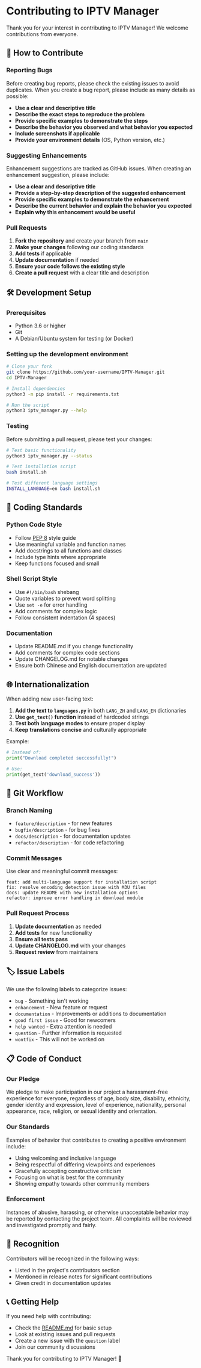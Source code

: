 # Contributing to IPTV Manager

Thank you for your interest in contributing to IPTV Manager! We welcome contributions from everyone.

## 🤝 How to Contribute

### Reporting Bugs

Before creating bug reports, please check the existing issues to avoid duplicates. When you create a bug report, please include as many details as possible:

- **Use a clear and descriptive title**
- **Describe the exact steps to reproduce the problem**
- **Provide specific examples to demonstrate the steps**
- **Describe the behavior you observed and what behavior you expected**
- **Include screenshots if applicable**
- **Provide your environment details** (OS, Python version, etc.)

### Suggesting Enhancements

Enhancement suggestions are tracked as GitHub issues. When creating an enhancement suggestion, please include:

- **Use a clear and descriptive title**
- **Provide a step-by-step description of the suggested enhancement**
- **Provide specific examples to demonstrate the enhancement**
- **Describe the current behavior and explain the behavior you expected**
- **Explain why this enhancement would be useful**

### Pull Requests

1. **Fork the repository** and create your branch from `main`
2. **Make your changes** following our coding standards
3. **Add tests** if applicable
4. **Update documentation** if needed
5. **Ensure your code follows the existing style**
6. **Create a pull request** with a clear title and description

## 🛠️ Development Setup

### Prerequisites

- Python 3.6 or higher
- Git
- A Debian/Ubuntu system for testing (or Docker)

### Setting up the development environment

```bash
# Clone your fork
git clone https://github.com/your-username/IPTV-Manager.git
cd IPTV-Manager

# Install dependencies
python3 -m pip install -r requirements.txt

# Run the script
python3 iptv_manager.py --help
```

### Testing

Before submitting a pull request, please test your changes:

```bash
# Test basic functionality
python3 iptv_manager.py --status

# Test installation script
bash install.sh

# Test different language settings
INSTALL_LANGUAGE=en bash install.sh
```

## 📝 Coding Standards

### Python Code Style

- Follow [PEP 8](https://www.python.org/dev/peps/pep-0008/) style guide
- Use meaningful variable and function names
- Add docstrings to all functions and classes
- Include type hints where appropriate
- Keep functions focused and small

### Shell Script Style

- Use `#!/bin/bash` shebang
- Quote variables to prevent word splitting
- Use `set -e` for error handling
- Add comments for complex logic
- Follow consistent indentation (4 spaces)

### Documentation

- Update README.md if you change functionality
- Add comments for complex code sections
- Update CHANGELOG.md for notable changes
- Ensure both Chinese and English documentation are updated

## 🌐 Internationalization

When adding new user-facing text:

1. **Add the text to `languages.py`** in both `LANG_ZH` and `LANG_EN` dictionaries
2. **Use `get_text()` function** instead of hardcoded strings
3. **Test both language modes** to ensure proper display
4. **Keep translations concise** and culturally appropriate

Example:
```python
# Instead of:
print("Download completed successfully!")

# Use:
print(get_text('download_success'))
```

## 🔄 Git Workflow

### Branch Naming

- `feature/description` - for new features
- `bugfix/description` - for bug fixes
- `docs/description` - for documentation updates
- `refactor/description` - for code refactoring

### Commit Messages

Use clear and meaningful commit messages:

```
feat: add multi-language support for installation script
fix: resolve encoding detection issue with M3U files
docs: update README with new installation options
refactor: improve error handling in download module
```

### Pull Request Process

1. **Update documentation** as needed
2. **Add tests** for new functionality
3. **Ensure all tests pass**
4. **Update CHANGELOG.md** with your changes
5. **Request review** from maintainers

## 🏷️ Issue Labels

We use the following labels to categorize issues:

- `bug` - Something isn't working
- `enhancement` - New feature or request
- `documentation` - Improvements or additions to documentation
- `good first issue` - Good for newcomers
- `help wanted` - Extra attention is needed
- `question` - Further information is requested
- `wontfix` - This will not be worked on

## 📋 Code of Conduct

### Our Pledge

We pledge to make participation in our project a harassment-free experience for everyone, regardless of age, body size, disability, ethnicity, gender identity and expression, level of experience, nationality, personal appearance, race, religion, or sexual identity and orientation.

### Our Standards

Examples of behavior that contributes to creating a positive environment include:

- Using welcoming and inclusive language
- Being respectful of differing viewpoints and experiences
- Gracefully accepting constructive criticism
- Focusing on what is best for the community
- Showing empathy towards other community members

### Enforcement

Instances of abusive, harassing, or otherwise unacceptable behavior may be reported by contacting the project team. All complaints will be reviewed and investigated promptly and fairly.

## 🙏 Recognition

Contributors will be recognized in the following ways:

- Listed in the project's contributors section
- Mentioned in release notes for significant contributions
- Given credit in documentation updates

## 📞 Getting Help

If you need help with contributing:

- Check the [README.md](README.md) for basic setup
- Look at existing issues and pull requests
- Create a new issue with the `question` label
- Join our community discussions

Thank you for contributing to IPTV Manager! 🎉